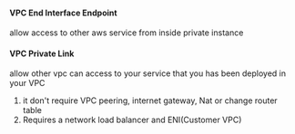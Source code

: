 #### VPC End Interface Endpoint
allow access to other aws service from inside private instance
#### VPC Private Link
allow other vpc can access to your service that you has been deployed in your VPC
1. it don't  require VPC peering, internet gateway, Nat or change router table
2. Requires a network load balancer and ENI(Customer VPC)
